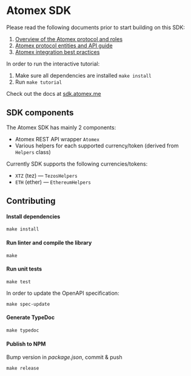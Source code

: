 # Atomex SDK

Please read the following documents prior to start building on this SDK:
1. [Overview of the Atomex protocol and roles](docs/overview.md)
2. [Atomex protocol entities and API guide](docs/api.md)
3. [Atomex integration best practices](docs/integration.md)

In order to run the interactive tutorial:
1. Make sure all dependencies are installed `make install`
2. Run `make tutorial`

Check out the docs at [sdk.atomex.me](https://sdk.atomex.me)

## SDK components

The Atomex SDK has mainly 2 components:

- Atomex REST API wrapper `Atomex`
- Various helpers for each supported currency/token (derived from `Helpers` class)

Currently SDK supports the following currencies/tokens:
- `XTZ` (tez) — `TezosHelpers`
- `ETH` (ether) — `EthereumHelpers`

## Contributing

#### Install dependencies
```
make install
```

#### Run linter and compile the library
```
make
```

#### Run unit tests
```
make test
```

In order to update the OpenAPI specification:
```
make spec-update
```

#### Generate TypeDoc
```
make typedoc
```

#### Publish to NPM
Bump version in _package.json_, commit & push
```
make release
```